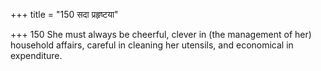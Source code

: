 +++
title = "150 सदा प्रहृष्टया"

+++
150	She must always be cheerful, clever in (the management of her) household affairs, careful in cleaning her utensils, and economical in expenditure.